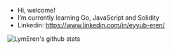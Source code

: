 - Hi, welcome! 
- I’m currently learning Go, JavaScript and Solidity
- Linkedin: https://www.linkedin.com/in/eyyub-eren/

![LymEren's github stats](https://github-readme-stats.vercel.app/api?username=LymEren&show_icons=true&theme=radical)

